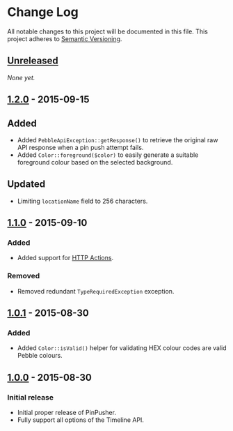 # Change Log
All notable changes to this project will be documented in this file.
This project adheres to [Semantic Versioning](http://semver.org/).

## [Unreleased][unreleased]

*None yet.*

## [1.2.0] - 2015-09-15
## Added
- Added `PebbleApiException::getResponse()` to retrieve the original raw API response when a pin push attempt fails.
- Added `Color::foreground($color)` to easily generate a suitable foreground colour based on the selected background.

## Updated
- Limiting `locationName` field to 256 characters.

## [1.1.0] - 2015-09-10
### Added
- Added support for [HTTP Actions](https://developer.getpebble.com/guides/timeline/pin-structure/#http-actions).

### Removed
- Removed redundant `TypeRequiredException` exception.

## [1.0.1] - 2015-08-30
### Added
- Added `Color::isValid()` helper for validating HEX colour codes are valid Pebble colours.

## [1.0.0] - 2015-08-30
### Initial release
- Initial proper release of PinPusher.
- Fully support all options of the Timeline API.

[unreleased]: https://github.com/valorin/pinpusher/compare/v1.2.0...HEAD
[1.2.0]: https://github.com/valorin/pinpusher/compare/v1.1.0...v1.2.0
[1.1.0]: https://github.com/valorin/pinpusher/compare/v1.0.1...v1.1.0
[1.0.1]: https://github.com/valorin/pinpusher/compare/v1.0.0...v1.0.1
[1.0.0]: https://github.com/valorin/pinpusher/compare/6a9c7db...v1.0.0

